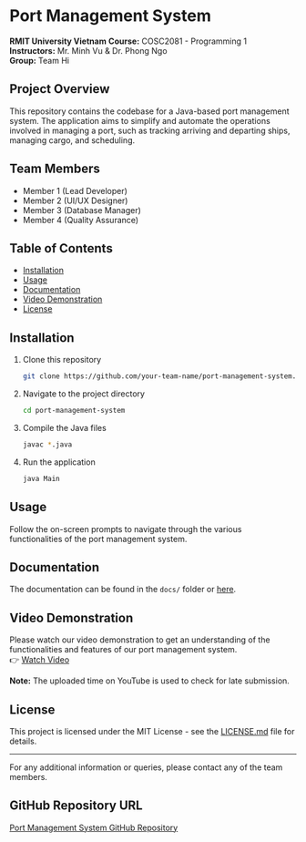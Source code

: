 # Port Management System
**RMIT University Vietnam**
**Course:** COSC2081 - Programming 1  
**Instructors:** Mr. Minh Vu & Dr. Phong Ngo  
**Group:** Team Hi

## Project Overview
This repository contains the codebase for a Java-based port management system. The application aims to simplify and automate the operations involved in managing a port, such as tracking arriving and departing ships, managing cargo, and scheduling.

## Team Members
- Member 1 (Lead Developer)
- Member 2 (UI/UX Designer)
- Member 3 (Database Manager)
- Member 4 (Quality Assurance)

## Table of Contents
- [Installation](#installation)
- [Usage](#usage)
- [Documentation](#documentation)
- [Video Demonstration](#video-demonstration)
- [License](#license)

## Installation

1. Clone this repository
    ```bash
    git clone https://github.com/your-team-name/port-management-system.git
    ```
2. Navigate to the project directory
    ```bash
    cd port-management-system
    ```
3. Compile the Java files
    ```bash
    javac *.java
    ```
4. Run the application
    ```bash
    java Main
    ```

## Usage
Follow the on-screen prompts to navigate through the various functionalities of the port management system.

## Documentation
The documentation can be found in the `docs/` folder or [here](link-to-documentation).

## Video Demonstration
Please watch our video demonstration to get an understanding of the functionalities and features of our port management system.  
👉 [Watch Video](https://www.youtube.com/watch?v=your-video-id)

**Note:** The uploaded time on YouTube is used to check for late submission.

## License
This project is licensed under the MIT License - see the [LICENSE.md](LICENSE.md) file for details.

---

For any additional information or queries, please contact any of the team members.

## GitHub Repository URL
[Port Management System GitHub Repository](https://github.com/your-team-name/port-management-system)
